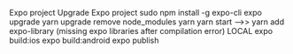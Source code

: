 Expo project
Upgrade Expo project
sudo npm install -g expo-cli
expo upgrade
yarn upgrade
remove node_modules
yarn
yarn start -->> yarn add expo-library (missing expo libraries after compilation error)
LOCAL
expo build:ios
expo build:android
expo publish
